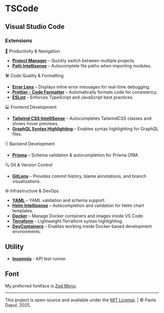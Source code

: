 # TSCode

## Visual Studio Code

### Extensions

🚀 Productivity & Navigation

- **[Project Manager](https://marketplace.visualstudio.com/items?itemName=alefragnani.project-manager)** – Quickly switch between multiple projects.
- **[Path Intellisense](https://marketplace.visualstudio.com/items?itemName=christian-kohler.path-intellisense)** – Autocomplete file paths when importing modules.

🛠️ Code Quality & Formatting

- **[Error Lens](https://marketplace.visualstudio.com/items?itemName=usernamehw.errorlens)** – Displays inline error messages for real-time debugging.
- **[Prettier - Code Formatter](https://marketplace.visualstudio.com/items?itemName=esbenp.prettier-vscode)** – Automatically formats code for consistency.
- **[ESLint](https://marketplace.visualstudio.com/items?itemName=dbaeumer.vscode-eslint)** – Enforces TypeScript and JavaScript best practices.

💻 Frontend Development

- **[Tailwind CSS IntelliSense](https://marketplace.visualstudio.com/items?itemName=bradlc.vscode-tailwindcss)** – Autocompletes TailwindCSS classes and shows hover previews.
- **[GraphQL Syntax Highlighting](https://marketplace.visualstudio.com/items?itemName=GraphQL.vscode-graphql-syntax)** – Enables syntax highlighting for GraphQL files.

🗄️ Backend Development

- **[Prisma](https://marketplace.visualstudio.com/items?itemName=Prisma.prisma)** – Schema validation & autocompletion for Prisma ORM.

🔍 Git & Version Control

- **[GitLens](https://marketplace.visualstudio.com/items?itemName=eamodio.gitlens)** – Provides commit history, blame annotations, and branch visualizations.

⚙️ Infrastructure & DevOps

- **[YAML](https://marketplace.visualstudio.com/items?itemName=redhat.vscode-yaml)** – YAML validation and schema support.
- **[Helm Intellisense](https://marketplace.visualstudio.com/items?itemName=Tim-Koehler.helm-intellisense)** – Autocompletion and validation for Helm chart templates.
- **[Docker](https://marketplace.visualstudio.com/items?itemName=ms-azuretools.vscode-docker)** – Manage Docker containers and images inside VS Code.
- **[Terraform](https://marketplace.visualstudio.com/items?itemName=4ops.terraform)** – Lightweight Terraform syntax highlighting.
- **[DevContainers](https://marketplace.visualstudio.com/items?itemName=ms-vscode-remote.remote-containers)** – Enables working inside Docker-based development environments.

## Utility

- **[Insomnia](https://insomnia.rest/)** - API test runner

## Font

My preferred fontface is [Zed Mono](https://github.com/zed-industries/zed-fonts).

---

This project is open-source and available under the [MIT License](LICENSE). | © Paolo Dapul, 2025.
